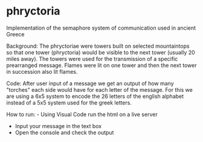 # phryctoria
Implementation of the semaphore system of communication used in ancient Greece

Background: The phryctoriae were towers built on selected mountaintops so that one tower (phryctoria) would be visible to the next tower (usually 20 miles away). The towers were used for the transmission of a specific prearranged message. Flames were lit on one tower and then the next tower in succession also lit flames.

Code: After user input of a message we get an output of how many "torches" each side would have for each letter of the message.
For this we are using a 6x5 system to encode the 26 letters of the english alphabet instead of a 5x5 system used for the greek letters.

How to run: - Using Visual Code run the html on a live server
- Input your message in the text box
- Open the console and check the output
